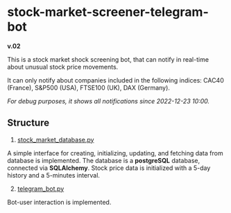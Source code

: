 # stock-market-screener-telegram-bot
__v.02__

This is a stock market shock screening bot, that can notify in real-time about unusual stock price movements.

It can only notify about companies included in the following indices: CAC40 (France), S&P500 (USA), FTSE100 (UK), DAX (Germany).

_For debug purposes, it shows all notifications since 2022-12-23 10:00._

## Structure

1. [stock_market_database.py](https://github.com/pavelkurach/stock-market-screener-telegram-bot/blob/master/stock_market_database.py)

A simple interface for creating, initializing, updating, and fetching data from database is implemented. 
The database is a __postgreSQL__ database, connected via __SQLAlchemy__. 
Stock price data is initialized with a 5-day history and a 5-minutes interval.

2. [telegram_bot.py](https://github.com/pavelkurach/stock-market-screener-telegram-bot/blob/master/telegram_bot.py)

Bot-user interaction is implemented. 
